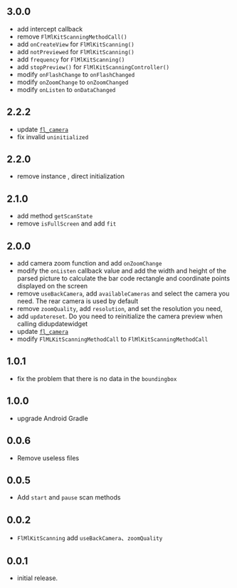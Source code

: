 ## 3.0.0
 * add intercept callback
 * remove `FlMlKitScanningMethodCall()`
 * add `onCreateView` for `FlMlKitScanning()`
 * add `notPreviewed` for `FlMlKitScanning()`
 * add `frequency` for `FlMlKitScanning()`
 * add `stopPreview()` for `FlMlKitScanningController()`
 * modify `onFlashChange` to `onFlashChanged`
 * modify `onZoomChange` to `onZoomChanged`
 * modify `onListen` to `onDataChanged`
## 2.2.2
 * update [`fl_camera`](https://pub.dev/packages/fl_camera)
 * fix invalid `uninitialized`
## 2.2.0
 * remove instance , direct initialization
## 2.1.0
 * add method `getScanState`
 * remove `isFullScreen` and add `fit`
## 2.0.0
 * add camera zoom function and add `onZoomChange`
 * modify the `onListen` callback value and add the width and height of the 
   parsed picture to calculate the bar code rectangle and coordinate points displayed on the screen
 * remove `useBackCamera`, add `availableCameras` and select the camera you need.
   The rear camera is used by default
 * remove `zoomQuality`, add `resolution`, and set the resolution you need, 
 * add `updatereset`. Do you need to reinitialize the camera preview when calling didupdatewidget
 * update [`fl_camera`](https://pub.dev/packages/fl_camera)
 * modify `FlMLKitScanningMethodCall` to `FlMlKitScanningMethodCall`
## 1.0.1
 * fix the problem that there is no data in the `boundingbox`
## 1.0.0
 * upgrade Android Gradle
## 0.0.6
 * Remove useless files
## 0.0.5
 * Add `start` and `pause` scan methods
## 0.0.2
 * `FlMlKitScanning` add `useBackCamera`、`zoomQuality`
## 0.0.1
* initial release.
